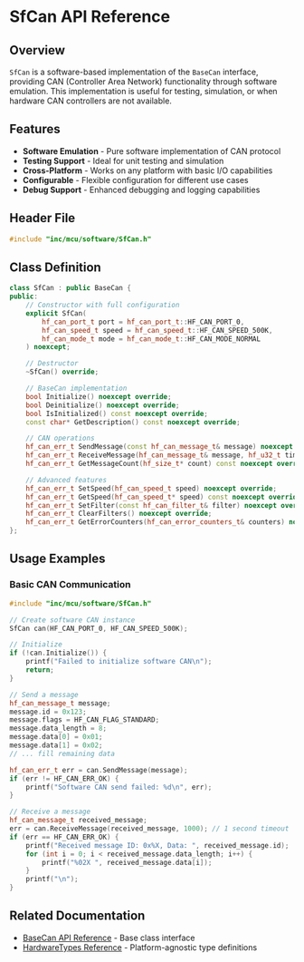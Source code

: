 # SfCan API Reference

## Overview

`SfCan` is a software-based implementation of the `BaseCan` interface, providing CAN (Controller Area Network) functionality through software emulation. This implementation is useful for testing, simulation, or when hardware CAN controllers are not available.

## Features

- **Software Emulation** - Pure software implementation of CAN protocol
- **Testing Support** - Ideal for unit testing and simulation
- **Cross-Platform** - Works on any platform with basic I/O capabilities
- **Configurable** - Flexible configuration for different use cases
- **Debug Support** - Enhanced debugging and logging capabilities

## Header File

```cpp
#include "inc/mcu/software/SfCan.h"
```

## Class Definition

```cpp
class SfCan : public BaseCan {
public:
    // Constructor with full configuration
    explicit SfCan(
        hf_can_port_t port = hf_can_port_t::HF_CAN_PORT_0,
        hf_can_speed_t speed = hf_can_speed_t::HF_CAN_SPEED_500K,
        hf_can_mode_t mode = hf_can_mode_t::HF_CAN_MODE_NORMAL
    ) noexcept;

    // Destructor
    ~SfCan() override;

    // BaseCan implementation
    bool Initialize() noexcept override;
    bool Deinitialize() noexcept override;
    bool IsInitialized() const noexcept override;
    const char* GetDescription() const noexcept override;

    // CAN operations
    hf_can_err_t SendMessage(const hf_can_message_t& message) noexcept override;
    hf_can_err_t ReceiveMessage(hf_can_message_t& message, hf_u32_t timeout_ms = 0) noexcept override;
    hf_can_err_t GetMessageCount(hf_size_t* count) const noexcept override;

    // Advanced features
    hf_can_err_t SetSpeed(hf_can_speed_t speed) noexcept override;
    hf_can_err_t GetSpeed(hf_can_speed_t* speed) const noexcept override;
    hf_can_err_t SetFilter(const hf_can_filter_t& filter) noexcept override;
    hf_can_err_t ClearFilters() noexcept override;
    hf_can_err_t GetErrorCounters(hf_can_error_counters_t& counters) noexcept override;
};
```

## Usage Examples

### Basic CAN Communication

```cpp
#include "inc/mcu/software/SfCan.h"

// Create software CAN instance
SfCan can(HF_CAN_PORT_0, HF_CAN_SPEED_500K);

// Initialize
if (!can.Initialize()) {
    printf("Failed to initialize software CAN\n");
    return;
}

// Send a message
hf_can_message_t message;
message.id = 0x123;
message.flags = HF_CAN_FLAG_STANDARD;
message.data_length = 8;
message.data[0] = 0x01;
message.data[1] = 0x02;
// ... fill remaining data

hf_can_err_t err = can.SendMessage(message);
if (err != HF_CAN_ERR_OK) {
    printf("Software CAN send failed: %d\n", err);
}

// Receive a message
hf_can_message_t received_message;
err = can.ReceiveMessage(received_message, 1000); // 1 second timeout
if (err == HF_CAN_ERR_OK) {
    printf("Received message ID: 0x%X, Data: ", received_message.id);
    for (int i = 0; i < received_message.data_length; i++) {
        printf("%02X ", received_message.data[i]);
    }
    printf("\n");
}
```

## Related Documentation

- [BaseCan API Reference](BaseCan.md) - Base class interface
- [HardwareTypes Reference](HardwareTypes.md) - Platform-agnostic type definitions